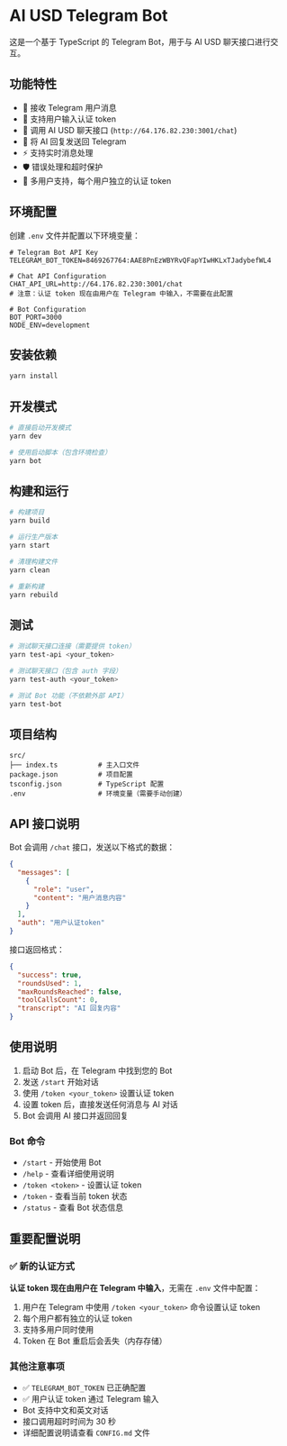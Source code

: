 # AI USD Telegram Bot

这是一个基于 TypeScript 的 Telegram Bot，用于与 AI USD 聊天接口进行交互。

## 功能特性

- 🤖 接收 Telegram 用户消息
- 🔑 支持用户输入认证 token
- 🔗 调用 AI USD 聊天接口 (`http://64.176.82.230:3001/chat`)
- 📱 将 AI 回复发送回 Telegram
- ⚡ 支持实时消息处理
- 🛡️ 错误处理和超时保护
- 👥 多用户支持，每个用户独立的认证 token

## 环境配置

创建 `.env` 文件并配置以下环境变量：

```env
# Telegram Bot API Key
TELEGRAM_BOT_TOKEN=8469267764:AAE8PnEzWBYRvQFapYIwHKLxTJadybefWL4

# Chat API Configuration
CHAT_API_URL=http://64.176.82.230:3001/chat
# 注意：认证 token 现在由用户在 Telegram 中输入，不需要在此配置

# Bot Configuration
BOT_PORT=3000
NODE_ENV=development
```

## 安装依赖

```bash
yarn install
```

## 开发模式

```bash
# 直接启动开发模式
yarn dev

# 使用启动脚本（包含环境检查）
yarn bot
```

## 构建和运行

```bash
# 构建项目
yarn build

# 运行生产版本
yarn start

# 清理构建文件
yarn clean

# 重新构建
yarn rebuild
```

## 测试

```bash
# 测试聊天接口连接（需要提供 token）
yarn test-api <your_token>

# 测试聊天接口（包含 auth 字段）
yarn test-auth <your_token>

# 测试 Bot 功能（不依赖外部 API）
yarn test-bot
```

## 项目结构

```
src/
├── index.ts          # 主入口文件
package.json          # 项目配置
tsconfig.json         # TypeScript 配置
.env                  # 环境变量（需要手动创建）
```

## API 接口说明

Bot 会调用 `/chat` 接口，发送以下格式的数据：

```json
{
  "messages": [
    {
      "role": "user",
      "content": "用户消息内容"
    }
  ],
  "auth": "用户认证token"
}
```

接口返回格式：

```json
{
  "success": true,
  "roundsUsed": 1,
  "maxRoundsReached": false,
  "toolCallsCount": 0,
  "transcript": "AI 回复内容"
}
```

## 使用说明

1. 启动 Bot 后，在 Telegram 中找到您的 Bot
2. 发送 `/start` 开始对话
3. 使用 `/token <your_token>` 设置认证 token
4. 设置 token 后，直接发送任何消息与 AI 对话
5. Bot 会调用 AI 接口并返回回复

### Bot 命令

- `/start` - 开始使用 Bot
- `/help` - 查看详细使用说明
- `/token <token>` - 设置认证 token
- `/token` - 查看当前 token 状态
- `/status` - 查看 Bot 状态信息

## 重要配置说明

### ✅ 新的认证方式

**认证 token 现在由用户在 Telegram 中输入**，无需在 `.env` 文件中配置：

1. 用户在 Telegram 中使用 `/token <your_token>` 命令设置认证 token
2. 每个用户都有独立的认证 token
3. 支持多用户同时使用
4. Token 在 Bot 重启后会丢失（内存存储）

### 其他注意事项

- ✅ `TELEGRAM_BOT_TOKEN` 已正确配置
- ✅ 用户认证 token 通过 Telegram 输入
- Bot 支持中文和英文对话
- 接口调用超时时间为 30 秒
- 详细配置说明请查看 `CONFIG.md` 文件
